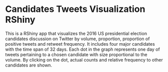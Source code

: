 # Candidates Tweets Visualization RShiny
This is a RShiny app that visualizes the 2016 US presidential election candidates discussion on Twitter by volume, proportion, proportion of positive tweets and retweet frequency. It includes four major candidates with the time span of 32 days. Each dot in the graph represents one day of tweets pertaining to a chosen candidate with size proportional to the volume. By clicking on the dot, actual counts and relative frequency to other candidates are shown. 
